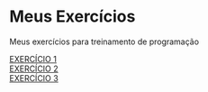 # Meus Exercícios
 Meus exercícios para treinamento de programação
 
<a href="github.com/MatheusGiove/meus-exercicios/ex1">EXERCÍCIO 1</a>
<br>
<a href="github.com/MatheusGiove/meus-exercicios/ex2">EXERCÍCIO 2</a>
<br>
<a href="github.com/MatheusGiove/meus-exercicios/ex3">EXERCÍCIO 3</a>
